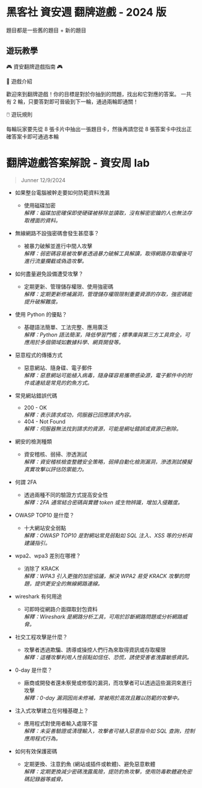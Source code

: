 # 黑客社 資安週 翻牌遊戲 - 2024 版
題目都是一些舊的題目 + 新的題目

## 遊玩教學

🎮 資安翻牌遊戲指南 🎮

🎯 遊戲介紹

歡迎來到翻牌遊戲！你的目標是對於你抽到的問題，找出和它對應的答案。
一共有 2 輪，只要答對即可晉級到下一輪，通過兩輪即通關！

🖱️ 遊玩規則

每輪玩家要先從 8 張卡片中抽出一張題目卡，然後再請您從 8 張答案卡中找出正確答案卡即可通過本輪


# 翻牌遊戲答案解說 - 資安周 lab

> Junner
> 12/9/2024

- 如果整台電腦被幹走要如何防範資料洩漏
    - 使用磁碟加密  
      *解釋：磁碟加密確保即使硬碟被移除並讀取，沒有解密密鑰的人也無法存取裡面的資料。*

- 無線網路不設強密碼會發生甚麼事？
    - 被暴力破解並進行中間人攻擊  
      *解釋：弱密碼容易被攻擊者透過暴力破解工具解讀，取得網路存取權後可進行流量攔截或偽造攻擊。*

- 如何盡量避免設備遭受攻擊？
    - 定期更新、管理儲存權限、使用強密碼  
      *解釋：定期更新修補漏洞，管理儲存權限限制重要資源的存取，強密碼能提升破解難度。*

- 使用 Python 的優點？
    - 基礎語法簡單、工法完整、應用廣泛  
      *解釋：Python 語法簡潔，降低學習門檻；標準庫與第三方工具齊全，可應用於多個領域如數據科學、網頁開發等。*

- 惡意程式的傳播方式
    - 惡意網站、隨身碟、電子郵件  
      *解釋：惡意網站可能植入病毒，隨身碟容易攜帶感染源，電子郵件中的附件或連結是常見的釣魚方式。*

- 常見網站錯誤代碼
    - 200 - OK  
      *解釋：表示請求成功，伺服器已回應請求內容。*
    - 404 - Not Found  
      *解釋：伺服器無法找到請求的資源，可能是網址錯誤或資源已刪除。*

- 網安的檢測種類
    - 資安稽核、弱掃、滲透測試  
      *解釋：資安稽核檢查整體安全策略，弱掃自動化檢測漏洞，滲透測試模擬真實攻擊以評估防禦能力。*

- 何謂 2FA
    - 透過兩種不同的驗證方式提高安全性  
      *解釋：2FA 通常結合密碼與實體 token 或生物辨識，增加入侵難度。*

- OWASP TOP10 是什麼？
    - 十大網站安全弱點  
      *解釋：OWASP TOP10 是對網站常見弱點如 SQL 注入、XSS 等的分析與建議指引。*

- wpa2、wpa3 差別在哪裡？
    - 消除了 KRACK  
      *解釋：WPA3 引入更強的加密協議，解決 WPA2 易受 KRACK 攻擊的問題，提供更安全的無線網路連線。*

- wireshark 有何用途
    - 可即時從網路介面擷取封包資料  
      *解釋：Wireshark 是網路分析工具，可用於診斷網路問題或分析網路威脅。*

- 社交工程攻擊是什麼？
    - 攻擊者透過欺騙、誘導或操控人們行為來取得資訊或存取權限  
      *解釋：這種攻擊利用人性弱點如信任、恐慌，誘使受害者洩露敏感資訊。*

- 0-day 是什麼？
    - 廠商或開發者還未察覺或修復的漏洞，而攻擊者可以透過這些漏洞來進行攻擊  
      *解釋：0-day 漏洞因尚未修補，常被用於高效且難以防範的攻擊中。*

- 注入式攻擊建立在何種基礎上？
    - 應用程式對使用者輸入處理不當  
      *解釋：未妥善驗證或清理輸入，攻擊者可植入惡意指令如 SQL 查詢，控制應用程式行為。*

- 如何有效保護密碼
    - 定期更換、注意釣魚 (網站或插件或軟體)、避免惡意軟體  
      *解釋：定期更換減少密碼洩露風險，提防釣魚攻擊，使用防毒軟體避免密碼記錄器等威脅。*
